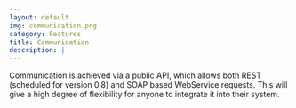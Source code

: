 ```yaml
---
layout: default
img: communication.png
category: Features
title: Communication
description: |
---
```

Communication is achieved via a public API, which allows both REST (scheduled for version 0.8) and SOAP based WebService requests. This will give a high degree of flexibility for anyone to integrate it into their system.